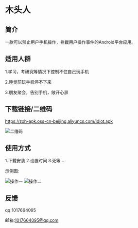 # 木头人

## 简介
   一款可以禁止用户手机操作，拦截用户操作事件的Android平台应用。
   
## 适用人群
   1.学习，考研究等情况下控制不住自己玩手机
   
   2.睡觉前玩手机停不下来
   
   3.朋友聚会，告别手机，敞开心扉
   
## 下载链接/二维码
  https://zxh-apk.oss-cn-beijing.aliyuncs.com/idiot.apk
  
  ![二维码](https://s2.ax1x.com/2019/11/12/M1BqfA.png) 
  
   
## 使用方式
  1.下载安装
  2.设置时间
  3.死等...
 
  示例图:
  
  ![操作一](https://s2.ax1x.com/2019/08/09/ebSFDs.jpg)
  ![操作二](https://s2.ax1x.com/2019/08/09/ebSSC8.jpg)
  
## 反馈
  qq:1017664095
  
  邮箱:1017664095@qq.com
